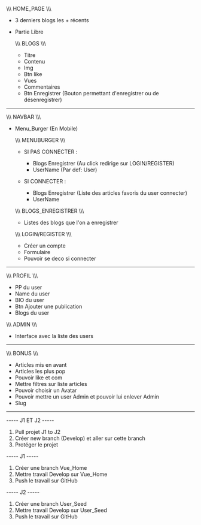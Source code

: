 \\\\\\   HOME_PAGE   \\\\\\
-   3 derniers blogs les + récents
-   Partie Libre

    \\\\\\   BLOGS   \\\\\\
    -   Titre
    -   Contenu
    -   Img
    -   Btn like
    -   Vues
    -   Commentaires
    -   Btn Enregistrer (Bouton permettant d'enregistrer ou de désenregistrer)

______________________________________________________________________________________

\\\\\\   NAVBAR   \\\\\\
-   Menu_Burger (En Mobile)

    \\\\\\   MENUBURGER   \\\\\\
    -   SI PAS CONNECTER :
        -   Blogs Enregistrer (Au click redirige sur LOGIN/REGISTER)
        -   UserName (Par def: User)

    -   SI CONNECTER :
        -   Blogs Enregistrer (Liste des articles favoris du user connecter)
        -   UserName

        

    \\\\\\   BLOGS_ENREGISTRER  \\\\\\
    -   Listes des blogs que l'on a enregistrer

    \\\\\\   LOGIN/REGISTER  \\\\\\
    -   Créer un compte
    -   Formulaire
    -   Pouvoir se deco si connecter

______________________________________________________________________________________

\\\\\\   PROFIL   \\\\\\
-   PP du user
-   Name du user
-   BIO du user
-   Btn Ajouter une publication
-   Blogs du user


\\\\\\   ADMIN   \\\\\\
-   Interface avec la liste des users

______________________________________________________________________________________

\\\\\\   BONUS   \\\\\\
-   Articles mis en avant
-   Articles les plus pop
-   Pouvoir like et com
-   Mettre filtres sur liste articles
-   Pouvoir choisir un Avatar
-   Pouvoir mettre un user Admin et pouvoir lui enlever Admin
-   Slug


________________________________________________________________________________________________________________________


-----    J1 ET J2    -----
1.  Pull projet J1 to J2
2.  Créer new branch (Develop) et aller sur cette branch
3.  Protéger le projet

-----    J1    -----
1.  Créer une branch Vue_Home
2.  Mettre travail Develop sur Vue_Home
3.  Push le travail sur GitHub

-----    J2    -----
1.  Créer une branch User_Seed
2.  Mettre travail Develop sur User_Seed
3.  Push le travail sur GitHub